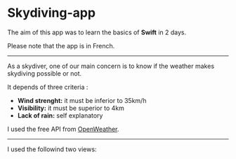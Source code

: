 # Skydiving-app

The aim of this app was to learn the basics of **Swift** in 2 days.

Please note that the app is in French.

----

As a skydiver, one of our main concern is to know if the weather makes skydiving possible or not. 

It depends of three criteria :
* **Wind strenght:** it must be inferior to 35km/h
* **Visibility:** it must be superior to 4km
* **Lack of rain:** self explanatory

I used the free API from [OpenWeather](https://openweathermap.org/).

----

I used the followind two views:


